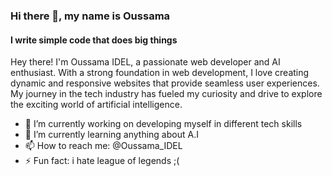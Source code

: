 ### Hi there 👋, my name is Oussama
#### I write simple code that does big things
Hey there! I'm Oussama IDEL, a passionate web developer and AI enthusiast. With a strong foundation in web development, I love creating dynamic and responsive websites that provide seamless user experiences. My journey in the tech industry has fueled my curiosity and drive to explore the exciting world of artificial intelligence.

- 🔭 I’m currently working on developing myself in different tech skills 
- 🌱 I’m currently learning anything about A.I 
- 📫 How to reach me: @Oussama_IDEL 
- ⚡ Fun fact: i hate league of legends ;( 
